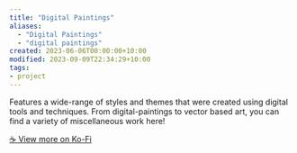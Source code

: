```yaml
---
title: "Digital Paintings"
aliases:
  - "Digital Paintings"
  - "digital paintings"
created: 2023-06-06T00:00:00+10:00
modified: 2023-09-09T22:34:29+10:00
tags:
- project
---
```


Features a wide-range of styles and themes that were created using digital tools and techniques. From digital-paintings to vector based art, you can find a variety of miscellaneous work here!

[☕️ View more on Ko-Fi](https://ko-fi.com/album/-Studies-O4O2KSOBV)